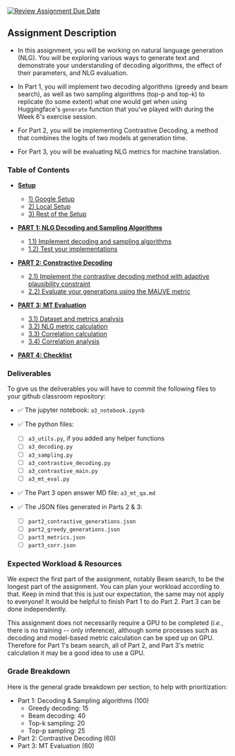 [![Review Assignment Due Date](https://classroom.github.com/assets/deadline-readme-button-24ddc0f5d75046c5622901739e7c5dd533143b0c8e959d652212380cedb1ea36.svg)](https://classroom.github.com/a/00EWmpN0)
## **Assignment Description**
- In this assignment, you will be working on natural language generation (NLG). You will be exploring various ways to generate text and demonstrate your understanding of decoding algorithms, the effect of their parameters, and NLG evaluation.
    
- In Part 1, you will implement two decoding algorithms (greedy and beam search), as well as two sampling algorithms (top-p and top-k) to replicate (to some extent) what one would get when using Huggingface's `generate` function that you've played with during the Week 6's exercise session.

- For Part 2, you will be implementing Contrastive Decoding, a method that combines the logits of two models at generation time.
    
- For Part 3, you will be evaluating NLG metrics for machine translation.

### Table of Contents
- **[Setup](#setup)**
    - [1) Google Setup](#1-google-colab-setup)
    - [2) Local Setup](#2-local-setup)
    - [3) Rest of the Setup](#3-rest-of-the-setup-colab-and-local)

- **[PART 1: NLG Decoding and Sampling Algorithms](#part-1-nlg-decoding-and-sampling-algorithms)**
    - [1.1) Implement decoding and sampling algorithms](#11-implement-decoding-and-sampling-algorithms)
    - [1.2) Test your implementations](#12-testing-your-implementation)
    
- **[PART 2: Constractive Decoding](#part-2-contrastive-decoding)**
    - [2.1) Implement the contrastive decoding method with adaptive plausibility constraint](#21-implement-contrastive-decoding-with-adaptive-plausibility-constraint)
    - [2.2) Evaluate your generations using the MAUVE metric](#22-evaluate-your-generations-using-the-MAUVE-metric)

- **[PART 3: MT Evaluation](#part-3-mt-evaluation)**
    - [3.1) Dataset and metrics analysis](#31-dataset-and-metrics-analysis)
    - [3.2) NLG metric calculation](#32-nlg-metric-calculation)
    - [3.3) Correlation calculation](#33-correlation-calculation)
    - [3.4) Correlation analysis](#34-correlation-analysis)

- **[PART 4: Checklist](#part-4-checklist)**
    
### Deliverables

To give us the deliverables you will have to commit the following files to your github classroom repository:

- ✅ The jupyter notebook: `a3_notebook.ipynb`

- ✅ The python files:
    - [ ] `a3_utils.py`, if you added any helper functions
    - [ ] `a3_decoding.py`
    - [ ] `a3_sampling.py`
    - [ ] `a3_contrastive_decoding.py`
    - [ ] `a3_contrastive_main.py`
    - [ ] `a3_mt_eval.py`

- ✅ The Part 3 open answer MD file: `a3_mt_qa.md`

- ✅ The JSON files generated in Parts 2 & 3: 
    - [ ] `part2_contrastive_generations.json`
    - [ ] `part2_greedy_generations.json`
    - [ ] `part3_metrics.json` 
    - [ ] `part3_corr.json`

### Expected Workload & Resources

We expect the first part of the assignment, notably Beam search, to be the longest part of the assignment. You can plan your workload according to that. Keep in mind that this is just our expectation, the same may not apply to everyone! It would be helpful to finish Part 1 to do Part 2. Part 3 can be done independently.

This assignment does not necessarily require a GPU to be completed (*i.e.*, there is no training -- only inference), although some processes such as decoding and model-based metric calculation can be sped up on GPU. Therefore for Part 1's beam search, all of Part 2, and Part 3's metric calculation it may be a good idea to use a GPU.

### Grade Breakdown
Here is the general grade breakdown per section, to help with prioritization:

- Part 1: Decoding & Sampling algorithms (100)
    - Greedy decoding: 15
    - Beam decoding: 40
    - Top-k sampling: 20
    - Top-p sampling: 25
- Part 2: Contrastive Decoding (60)
- Part 3: MT Evaluation (60)